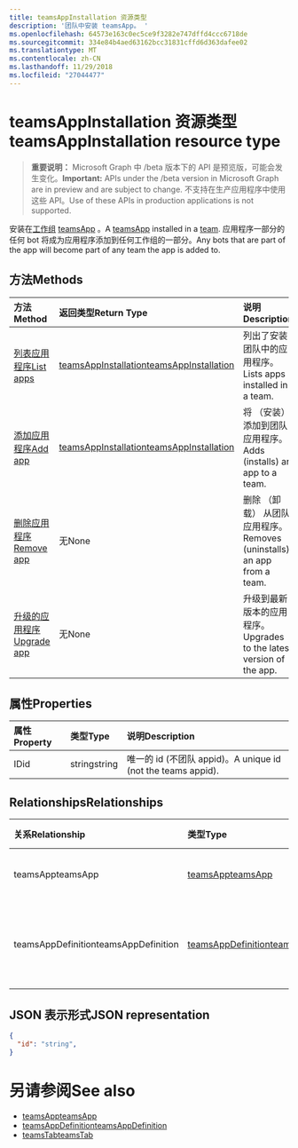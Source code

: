 ```yaml
---
title: teamsAppInstallation 资源类型
description: '团队中安装 teamsApp。 '
ms.openlocfilehash: 64573e163c0ec5ce9f3282e747dffd4ccc6718de
ms.sourcegitcommit: 334e84b4aed63162bcc31831cffd6d363dafee02
ms.translationtype: MT
ms.contentlocale: zh-CN
ms.lasthandoff: 11/29/2018
ms.locfileid: "27044477"
---
```

# <a name="teamsappinstallation-resource-type"></a><span data-ttu-id="14bba-103">teamsAppInstallation 资源类型</span><span class="sxs-lookup"><span data-stu-id="14bba-103">teamsAppInstallation resource type</span></span>

> <span data-ttu-id="14bba-104">**重要说明：** Microsoft Graph 中 /beta 版本下的 API 是预览版，可能会发生变化。</span><span class="sxs-lookup"><span data-stu-id="14bba-104">**Important:** APIs under the /beta version in Microsoft Graph are in preview and are subject to change.</span></span> <span data-ttu-id="14bba-105">不支持在生产应用程序中使用这些 API。</span><span class="sxs-lookup"><span data-stu-id="14bba-105">Use of these APIs in production applications is not supported.</span></span>

<span data-ttu-id="14bba-106">安装在[工作组](team.md) [teamsApp](teamsapp.md) 。</span><span class="sxs-lookup"><span data-stu-id="14bba-106">A [teamsApp](teamsapp.md) installed in a [team](team.md).</span></span> <span data-ttu-id="14bba-107">应用程序一部分的任何 bot 将成为应用程序添加到任何工作组的一部分。</span><span class="sxs-lookup"><span data-stu-id="14bba-107">Any bots that are part of the app will become part of any team the app is added to.</span></span>

## <a name="methods"></a><span data-ttu-id="14bba-108">方法</span><span class="sxs-lookup"><span data-stu-id="14bba-108">Methods</span></span>

| <span data-ttu-id="14bba-109">方法</span><span class="sxs-lookup"><span data-stu-id="14bba-109">Method</span></span>       | <span data-ttu-id="14bba-110">返回类型</span><span class="sxs-lookup"><span data-stu-id="14bba-110">Return Type</span></span>  |<span data-ttu-id="14bba-111">说明</span><span class="sxs-lookup"><span data-stu-id="14bba-111">Description</span></span>|
|:---------------|:--------|:----------|
|[<span data-ttu-id="14bba-112">列表应用程序</span><span class="sxs-lookup"><span data-stu-id="14bba-112">List apps</span></span>](../api/teamsappinstallation-list.md) | [<span data-ttu-id="14bba-113">teamsAppInstallation</span><span class="sxs-lookup"><span data-stu-id="14bba-113">teamsAppInstallation</span></span>](teamsapp.md) | <span data-ttu-id="14bba-114">列出了安装团队中的应用程序。</span><span class="sxs-lookup"><span data-stu-id="14bba-114">Lists apps installed in a team.</span></span>|
|[<span data-ttu-id="14bba-115">添加应用程序</span><span class="sxs-lookup"><span data-stu-id="14bba-115">Add app</span></span>](../api/teamsappinstallation-add.md) | [<span data-ttu-id="14bba-116">teamsAppInstallation</span><span class="sxs-lookup"><span data-stu-id="14bba-116">teamsAppInstallation</span></span>](teamsapp.md) | <span data-ttu-id="14bba-117">将 （安装） 添加到团队应用程序。</span><span class="sxs-lookup"><span data-stu-id="14bba-117">Adds (installs) an app to a team.</span></span>|
|[<span data-ttu-id="14bba-118">删除应用程序</span><span class="sxs-lookup"><span data-stu-id="14bba-118">Remove app</span></span>](../api/teamsappinstallation-delete.md) | <span data-ttu-id="14bba-119">无</span><span class="sxs-lookup"><span data-stu-id="14bba-119">None</span></span> | <span data-ttu-id="14bba-120">删除 （卸载） 从团队应用程序。</span><span class="sxs-lookup"><span data-stu-id="14bba-120">Removes (uninstalls) an app from a team.</span></span>|
|[<span data-ttu-id="14bba-121">升级的应用程序</span><span class="sxs-lookup"><span data-stu-id="14bba-121">Upgrade app</span></span>](../api/teamsappinstallation-delete.md) | <span data-ttu-id="14bba-122">无</span><span class="sxs-lookup"><span data-stu-id="14bba-122">None</span></span> | <span data-ttu-id="14bba-123">升级到最新版本的应用程序。</span><span class="sxs-lookup"><span data-stu-id="14bba-123">Upgrades to the latest version of the app.</span></span>|

## <a name="properties"></a><span data-ttu-id="14bba-124">属性</span><span class="sxs-lookup"><span data-stu-id="14bba-124">Properties</span></span>

| <span data-ttu-id="14bba-125">属性</span><span class="sxs-lookup"><span data-stu-id="14bba-125">Property</span></span>            | <span data-ttu-id="14bba-126">类型</span><span class="sxs-lookup"><span data-stu-id="14bba-126">Type</span></span>     | <span data-ttu-id="14bba-127">说明</span><span class="sxs-lookup"><span data-stu-id="14bba-127">Description</span></span> |
|:------------------- |:-------- |:----------- |
| <span data-ttu-id="14bba-128">ID</span><span class="sxs-lookup"><span data-stu-id="14bba-128">id</span></span>                  | <span data-ttu-id="14bba-129">string</span><span class="sxs-lookup"><span data-stu-id="14bba-129">string</span></span>   | <span data-ttu-id="14bba-130">唯一的 id (不团队 appid)。</span><span class="sxs-lookup"><span data-stu-id="14bba-130">A unique id (not the teams appid).</span></span> |

## <a name="relationships"></a><span data-ttu-id="14bba-131">Relationships</span><span class="sxs-lookup"><span data-stu-id="14bba-131">Relationships</span></span>

| <span data-ttu-id="14bba-132">关系</span><span class="sxs-lookup"><span data-stu-id="14bba-132">Relationship</span></span>   | <span data-ttu-id="14bba-133">类型</span><span class="sxs-lookup"><span data-stu-id="14bba-133">Type</span></span>    | <span data-ttu-id="14bba-134">说明</span><span class="sxs-lookup"><span data-stu-id="14bba-134">Description</span></span> |
|:---------------|:--------|:----------|
|<span data-ttu-id="14bba-135">teamsApp</span><span class="sxs-lookup"><span data-stu-id="14bba-135">teamsApp</span></span>|[<span data-ttu-id="14bba-136">teamsApp</span><span class="sxs-lookup"><span data-stu-id="14bba-136">teamsApp</span></span>](teamsapp.md)| <span data-ttu-id="14bba-137">安装应用程序。</span><span class="sxs-lookup"><span data-stu-id="14bba-137">The app that is installed.</span></span> |
|<span data-ttu-id="14bba-138">teamsAppDefinition</span><span class="sxs-lookup"><span data-stu-id="14bba-138">teamsAppDefinition</span></span>|[<span data-ttu-id="14bba-139">teamsAppDefinition</span><span class="sxs-lookup"><span data-stu-id="14bba-139">teamsAppDefinition</span></span>](teamsapp.md)| <span data-ttu-id="14bba-140">此版本的应用程序的详细信息。</span><span class="sxs-lookup"><span data-stu-id="14bba-140">The details of this version of the app.</span></span> |

## <a name="json-representation"></a><span data-ttu-id="14bba-141">JSON 表示形式</span><span class="sxs-lookup"><span data-stu-id="14bba-141">JSON representation</span></span>

<!-- {
  "blockType": "resource",
  "@odata.type": "microsoft.graph.teamsAppInstallation",
  "baseType": "microsoft.graph.entity"
}-->

```json
{
  "id": "string",
}
```

# <a name="see-also"></a><span data-ttu-id="14bba-142">另请参阅</span><span class="sxs-lookup"><span data-stu-id="14bba-142">See also</span></span>

- [<span data-ttu-id="14bba-143">teamsApp</span><span class="sxs-lookup"><span data-stu-id="14bba-143">teamsApp</span></span>](teamsapp.md)
- [<span data-ttu-id="14bba-144">teamsAppDefinition</span><span class="sxs-lookup"><span data-stu-id="14bba-144">teamsAppDefinition</span></span>](teamsappdefinition.md)
- [<span data-ttu-id="14bba-145">teamsTab</span><span class="sxs-lookup"><span data-stu-id="14bba-145">teamsTab</span></span>](../resources/teamstab.md)


<!-- uuid: 8fcb5dbc-d5aa-4681-8e31-b001d5168d79
2015-10-25 14:57:30 UTC -->
<!-- {
  "type": "#page.annotation",
  "description": "teamsApp resource",
  "keywords": "",
  "section": "documentation",
  "tocPath": ""
}-->

